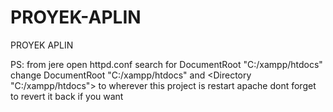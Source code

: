 # PROYEK-APLIN
PROYEK APLIN


PS: from jere
open httpd.conf
search for DocumentRoot "C:/xampp/htdocs"
change DocumentRoot "C:/xampp/htdocs" and <Directory "C:/xampp/htdocs">
to wherever this project is
restart apache
dont forget to revert it back if you want
